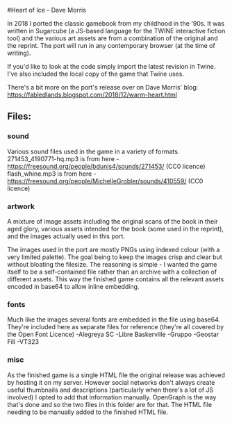 #Heart of Ice - Dave Morris

In 2018 I ported the classic gamebook from my childhood in the '90s. It was written in Sugarcube (a JS-based language for the TWINE interactive fiction tool)
and the various art assets are from a combination of the original and the reprint. The port will run in any contemporary browser (at the time of writing).

If you'd like to look at the code simply import the latest revision in Twine. I've also included the local copy of the game that Twine uses.

There's a bit more on the port's release over on Dave Morris' blog:
https://fabledlands.blogspot.com/2018/12/warm-heart.html

## Files:

### sound

Various sound files used in the game in a variety of formats.
271453_4190771-hq.mp3 is from here - https://freesound.org/people/bdunis4/sounds/271453/ (CC0 licence)
flash_whine.mp3 is from here - https://freesound.org/people/MichelleGrobler/sounds/410559/ (CC0 licence)

### artwork

A mixture of image assets including the original scans of the book in their aged glory, various assets intended for the book (some used in the reprint), and the images actually used in this port.

The images used in the port are mostly PNGs using indexed colour (with a very limited palette). The goal being to keep the images crisp and clear but without bloating the filesize. The reasoning is simple - I wanted the game itself to be a self-contained file rather than an archive with a collection of different assets. This way the finished game contains all the relevant assets encoded in base64 to allow inline embedding.

### fonts

Much like the images several fonts are embedded in the file using base64. They're included here as separate files for reference (they're all covered by the Open Font Licence)
-Alegreya SC
-Libre Baskerville
-Gruppo
-Geostar Fill
-VT323

### misc

As the finished game is a single HTML file the original release was achieved by hosting it on my server. However social networks don't always create useful thumbnails and descriptions (particularly when there's a lot of JS involved) I opted to add that information manually. OpenGraph is the way that's done and so the two files in this folder are for that. The HTML file needing to be manually added to the finished HTML file.
